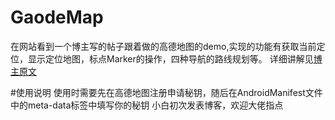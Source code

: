 # GaodeMap
在网站看到一个博主写的帖子跟着做的高德地图的demo,实现的功能有获取当前定位，显示定位地图，标点Marker的操作，四种导航的路线规划等。
详细讲解见[博主原文](https://llw-study.blog.csdn.net/article/details/111628025?spm=1001.2101.3001.6650.2&utm_medium=distribute.pc_relevant.none-task-blog-2~default~CTRLIST~Rate-2-111628025-blog-130743437.235%5Ev43%5Epc_blog_bottom_relevance_base7&depth_1-utm_source=distribute.pc_relevant.none-task-blog-2~default~CTRLIST~Rate-2-111628025-blog-130743437.235%5Ev43%5Epc_blog_bottom_relevance_base7&utm_relevant_index=5)

#使用说明
使用时需要先在高德地图注册申请秘钥，随后在AndroidManifest文件中的meta-data标签中填写你的秘钥
小白初次发表博客，欢迎大佬指点
